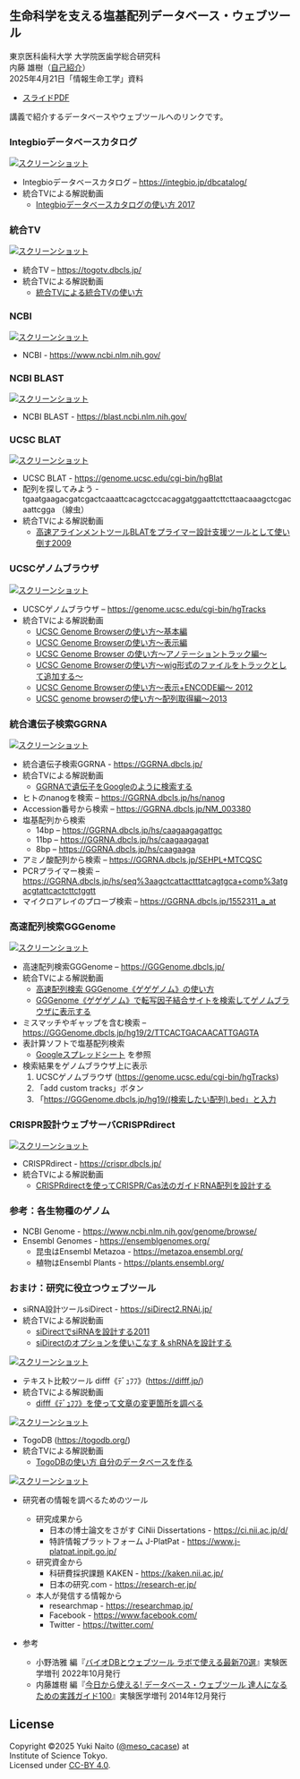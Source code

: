 生命科学を支える塩基配列データベース・ウェブツール
---------------

東京医科歯科大学 大学院医歯学総合研究科  
内藤 雄樹（[自己紹介](https://researchmap.jp/meso_cacase/)）  
2025年4月21日「情報生命工学」資料

  - [スライドPDF](https://data.dbcls.jp/~meso/pdf/20250421_naito.pdf)

講義で紹介するデータベースやウェブツールへのリンクです。

### Integbioデータベースカタログ ###

[![スクリーンショット](https://i.imgur.com/66rhL1X.png)](https://integbio.jp/dbcatalog/)

  - Integbioデータベースカタログ – https://integbio.jp/dbcatalog/
  - 統合TVによる解説動画
    - [Integbioデータベースカタログの使い方 2017](https://togotv.dbcls.jp/20171004.html)

### 統合TV ###

[![スクリーンショット](https://i.imgur.com/X6qqEEj.png)](https://togotv.dbcls.jp/)

  - 統合TV – https://togotv.dbcls.jp/
  - 統合TVによる解説動画
    - [統合TVによる統合TVの使い方](https://togotv.dbcls.jp/welcome/guide.html)

### NCBI ###

[![スクリーンショット](https://i.imgur.com/gKwVrgH.png)](https://www.ncbi.nlm.nih.gov/)

- NCBI - https://www.ncbi.nlm.nih.gov/

### NCBI BLAST ###

[![スクリーンショット](https://i.imgur.com/tUC78ZP.png)](https://blast.ncbi.nlm.nih.gov/)

  - NCBI BLAST - https://blast.ncbi.nlm.nih.gov/

### UCSC BLAT ###

[![スクリーンショット](https://i.imgur.com/dcRnHNx.png)](https://genome.ucsc.edu/cgi-bin/hgBlat)

  - UCSC BLAT - https://genome.ucsc.edu/cgi-bin/hgBlat
  - 配列を探してみよう - tgaatgaagacgatcgactcaaattcacagctccacaggatggaattcttcttaacaaagctcgacaattcgga （線虫）
  - 統合TVによる解説動画
    - [高速アラインメントツールBLATをプライマー設計支援ツールとして使い倒す2009](https://togotv.dbcls.jp/ja/20090619.html)

### UCSCゲノムブラウザ ###

[![スクリーンショット](https://i.imgur.com/BR6fhYM.png)](https://genome.ucsc.edu/cgi-bin/hgTracks)

  - UCSCゲノムブラウザ – https://genome.ucsc.edu/cgi-bin/hgTracks
  - 統合TVによる解説動画
    - [UCSC Genome Browserの使い方〜基本編](https://togotv.dbcls.jp/ja/20091113.html)
    - [UCSC Genome Browserの使い方〜表示編](https://togotv.dbcls.jp/ja/20091126.html)
    - [UCSC Genome Browser の使い方〜アノテーショントラック編〜](https://togotv.dbcls.jp/ja/20100722.html)
    - [UCSC Genome Browserの使い方〜wig形式のファイルをトラックとして追加する〜](https://togotv.dbcls.jp/ja/20120116.html)
    - [UCSC Genome Browserの使い方〜表示+ENCODE編〜 2012](https://togotv.dbcls.jp/ja/20120528.html)
    - [UCSC genome browserの使い方～配列取得編～2013](https://togotv.dbcls.jp/ja/20131113.html)

### 統合遺伝子検索GGRNA ###

[![スクリーンショット](https://i.imgur.com/9QRWJSX.jpg)](https://GGRNA.dbcls.jp/)

  - 統合遺伝子検索GGRNA - https://GGRNA.dbcls.jp/
  - 統合TVによる解説動画
    - [GGRNAで遺伝子をGoogleのように検索する](https://togotv.dbcls.jp/ja/20120124.html)
  - ヒトのnanogを検索 – https://GGRNA.dbcls.jp/hs/nanog
  - Accession番号から検索 –  https://GGRNA.dbcls.jp/NM_003380
  - 塩基配列から検索
    - 14bp – https://GGRNA.dbcls.jp/hs/caagaagagattgc
    - 11bp – https://GGRNA.dbcls.jp/hs/caagaagagat
    - 8bp – https://GGRNA.dbcls.jp/hs/caagaaga
  - アミノ酸配列から検索 – https://GGRNA.dbcls.jp/SEHPL+MTCQSC
  - PCRプライマー検索 – https://GGRNA.dbcls.jp/hs/seq%3aagctcattactttatcagtgca+comp%3atgacgtattcactcttctggtt
  - マイクロアレイのプローブ検索 – https://GGRNA.dbcls.jp/1552311_a_at

### 高速配列検索GGGenome ###

[![スクリーンショット](https://i.imgur.com/gI2RPTP.png)](https://GGGenome.dbcls.jp/)

  - 高速配列検索GGGenome – https://GGGenome.dbcls.jp/
  - 統合TVによる解説動画
    - [高速配列検索 GGGenome《ゲゲゲノム》の使い方](https://togotv.dbcls.jp/ja/20131025.html)
    - [GGGenome《ゲゲゲノム》で転写因子結合サイトを検索してゲノムブラウザに表示する](https://togotv.dbcls.jp/ja/20150721.html)
  - ミスマッチやギャップを含む検索 – https://GGGenome.dbcls.jp/hg19/2/TTCACTGACAACATTGAGTA
  - 表計算ソフトで塩基配列検索
    - [Googleスプレッドシート](https://docs.google.com/spreadsheet/ccc?key=0AqoKv30zqpDbdHJpSFI1SzJOZmxjVkYzUXByMFhrWWc&usp=sharing#gid=0) を参照
  - 検索結果をゲノムブラウザ上に表示
    1. UCSCゲノムブラウザ (https://genome.ucsc.edu/cgi-bin/hgTracks)
    2. 「add custom tracks」ボタン
    3. 「https://GGGenome.dbcls.jp/hg19/(検索したい配列).bed」と入力

### CRISPR設計ウェブサーバCRISPRdirect ###

[![スクリーンショット](https://i.imgur.com/pDjEZfc.png)](https://crispr.dbcls.jp/)

  - CRISPRdirect - https://crispr.dbcls.jp/
  - 統合TVによる解説動画
    - [CRISPRdirectを使ってCRISPR/Cas法のガイドRNA配列を設計する](https://togotv.dbcls.jp/ja/20140412.html)

### 参考：各生物種のゲノム ###

  - NCBI Genome - https://www.ncbi.nlm.nih.gov/genome/browse/
  - Ensembl Genomes - https://ensemblgenomes.org/
    - 昆虫はEnsembl Metazoa - https://metazoa.ensembl.org/
    - 植物はEnsembl Plants - https://plants.ensembl.org/

### おまけ：研究に役立つウェブツール ###

  - siRNA設計ツールsiDirect - https://siDirect2.RNAi.jp/
  - 統合TVによる解説動画
    - [siDirectでsiRNAを設計する2011](https://togotv.dbcls.jp/ja/20110606.html)
    - [siDirectのオプションを使いこなす & shRNAを設計する](https://togotv.dbcls.jp/ja/20110712.html)

[![スクリーンショット](https://i.imgur.com/jxnGb7N.jpg)](https://siDirect2.RNAi.jp/)

  - テキスト比較ツール difff《ﾃﾞｭﾌﾌ》(https://difff.jp/)
  - 統合TVによる解説動画
    - [difff《ﾃﾞｭﾌﾌ》を使って文章の変更箇所を調べる](https://togotv.dbcls.jp/ja/20130828.html)

[![スクリーンショット](https://i.imgur.com/5rhGHwf.png)](https://difff.jp/)

  - TogoDB (https://togodb.org/)
  - 統合TVによる解説動画
    - [TogoDBの使い方 自分のデータベースを作る](https://togotv.dbcls.jp/ja/20100807.html)

[![スクリーンショット](https://i.imgur.com/4unTZWy.png)](https://togodb.org/)

  - 研究者の情報を調べるためのツール
    - 研究成果から
      - 日本の博士論文をさがす CiNii Dissertations - https://ci.nii.ac.jp/d/
      - 特許情報プラットフォーム J-PlatPat - https://www.j-platpat.inpit.go.jp/
    - 研究資金から
      - 科研費採択課題 KAKEN - https://kaken.nii.ac.jp/
      - 日本の研究.com - https://research-er.jp/
    - 本人が発信する情報から
      - researchmap - https://researchmap.jp/
      - Facebook - https://www.facebook.com/
      - Twitter - https://twitter.com/

- 参考
  - 小野浩雅 編『[バイオDBとウェブツール ラボで使える最新70選](https://www.yodosha.co.jp/jikkenigaku/book/9784758104067/)』実験医学増刊 2022年10月発行
  - 内藤雄樹 編『[今日から使える! データベース・ウェブツール 達人になるための実践ガイド100](https://www.yodosha.co.jp/jikkenigaku/book/9784758103435/)』実験医学増刊 2014年12月発行

License
--------

Copyright &copy;2025 Yuki Naito ([@meso_cacase](https://twitter.com/meso_cacase)) at  
Institute of Science Tokyo.  
Licensed under [CC-BY 4.0](https://creativecommons.org/licenses/by/4.0/deed.ja).

